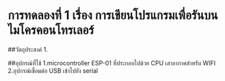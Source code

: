 # การทดลองที่ 1 เรื่อง การเขียนโปรแกรมเพื่อรันบนไมโครคอนโทรเลอร์

##วัตถุประสงค์
1.


##อุปกรณ์ที่ใช้ 
   1.microcontroller ESP-01 ที่ประกอบไปด้วย CPU เสาอากาศสำหรับ WIFI
   2.อุปกรณ์เชื่อมต่อ USB เข้าไปยัง serial
